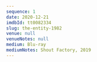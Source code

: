 ```yaml
---
sequence: 1
date: 2020-12-21
imdbId: tt0082334
slug: the-entity-1982
venue: null
venueNotes: null
medium: Blu-ray
mediumNotes: Shout Factory, 2019
---
```


